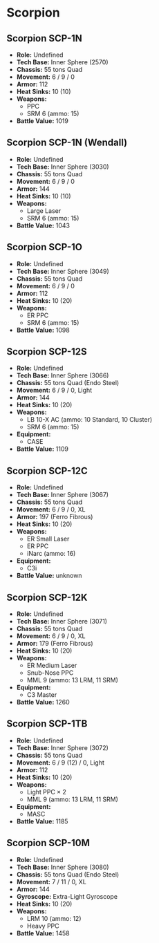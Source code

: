 # Scorpion
## Scorpion SCP-1N
- **Role:** Undefined
- **Tech Base:** Inner Sphere (2570)
- **Chassis:** 55 tons Quad
- **Movement:** 6 / 9 / 0
- **Armor:** 112
- **Heat Sinks:** 10 (10)
- **Weapons:**
  - PPC
  - SRM 6 (ammo: 15)
- **Battle Value:** 1019

## Scorpion SCP-1N (Wendall)
- **Role:** Undefined
- **Tech Base:** Inner Sphere (3030)
- **Chassis:** 55 tons Quad
- **Movement:** 6 / 9 / 0
- **Armor:** 144
- **Heat Sinks:** 10 (10)
- **Weapons:**
  - Large Laser
  - SRM 6 (ammo: 15)
- **Battle Value:** 1043

## Scorpion SCP-1O
- **Role:** Undefined
- **Tech Base:** Inner Sphere (3049)
- **Chassis:** 55 tons Quad
- **Movement:** 6 / 9 / 0
- **Armor:** 112
- **Heat Sinks:** 10 (20)
- **Weapons:**
  - ER PPC
  - SRM 6 (ammo: 15)
- **Battle Value:** 1098

## Scorpion SCP-12S
- **Role:** Undefined
- **Tech Base:** Inner Sphere (3066)
- **Chassis:** 55 tons Quad (Endo Steel)
- **Movement:** 6 / 9 / 0, Light
- **Armor:** 144
- **Heat Sinks:** 10 (20)
- **Weapons:**
  - LB 10-X AC (ammo: 10 Standard, 10 Cluster)
  - SRM 6 (ammo: 15)
- **Equipment:**
  - CASE
- **Battle Value:** 1109

## Scorpion SCP-12C
- **Role:** Undefined
- **Tech Base:** Inner Sphere (3067)
- **Chassis:** 55 tons Quad
- **Movement:** 6 / 9 / 0, XL
- **Armor:** 197 (Ferro Fibrous)
- **Heat Sinks:** 10 (20)
- **Weapons:**
  - ER Small Laser
  - ER PPC
  - iNarc (ammo: 16)
- **Equipment:**
  - C3i
- **Battle Value:** unknown

## Scorpion SCP-12K
- **Role:** Undefined
- **Tech Base:** Inner Sphere (3071)
- **Chassis:** 55 tons Quad
- **Movement:** 6 / 9 / 0, XL
- **Armor:** 179 (Ferro Fibrous)
- **Heat Sinks:** 10 (20)
- **Weapons:**
  - ER Medium Laser
  - Snub-Nose PPC
  - MML 9 (ammo: 13 LRM, 11 SRM)
- **Equipment:**
  - C3 Master
- **Battle Value:** 1260

## Scorpion SCP-1TB
- **Role:** Undefined
- **Tech Base:** Inner Sphere (3072)
- **Chassis:** 55 tons Quad
- **Movement:** 6 / 9 (12) / 0, Light
- **Armor:** 112
- **Heat Sinks:** 10 (20)
- **Weapons:**
  - Light PPC × 2
  - MML 9 (ammo: 13 LRM, 11 SRM)
- **Equipment:**
  - MASC
- **Battle Value:** 1185

## Scorpion SCP-10M
- **Role:** Undefined
- **Tech Base:** Inner Sphere (3080)
- **Chassis:** 55 tons Quad (Endo Steel)
- **Movement:** 7 / 11 / 0, XL
- **Armor:** 144
- **Gyroscope:** Extra-Light Gyroscope
- **Heat Sinks:** 10 (20)
- **Weapons:**
  - LRM 10 (ammo: 12)
  - Heavy PPC
- **Battle Value:** 1458

